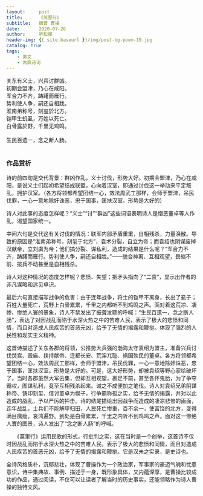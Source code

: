 ```yaml
---
layout:     post
title:      《蒿里行》
subtitle:   魏晋 曹操
date:       2020-07-26
author:     听松阁
header-img: {{ site.baseurl }}/img/post-bg-poem-19.jpg
catalog: true
tags:
    - 美文
    - 古典诗词
---
```


关东有义士，兴兵讨群凶。<br>
初期会盟津，乃心在咸阳。<br>
军合力不齐，踌躇而雁行。<br>
势利使人争，嗣还自相戕。<br>
淮南弟称号，刻玺於北方。<br>
铠甲生虮虱，万姓以死亡。<br>
白骨露於野，千里无鸡鸣。<br><br>
生民百遗一，念之断人肠。<br>
<br>

### 作品赏析
诗的前四句是交代背景：群凶作乱，义士讨伐，形势大好。初期会盟津，乃心在咸阳，是说义士们起初希望结成联盟，心向着汉室，即通过讨伐这一举动来平定叛乱，拥护汉室。（各方将领都希望团结一心，效法周武工那样，会师于盟津，吊民伐罪，一心一意地除奸诛恶，忠于国事，匡扶汉室。形势是大好的）

诗人对此事的态度怎样呢？“义士”“讨”“群凶”这些词语表明诗人是憎恶董卓等人作乱，渴望国家统一。

中间六句是交代这有关讨伐的情况：联军内部矛盾重重，自相残杀，力量涣散。导致的原因是“淮南弟称号，刻玺于北方”，袁术分裂，自立为帝；而袁绍也阴谋废掉汉献帝，立刘虞为帝；他们搞分裂、谋私利，造成的结果是什么呢？“军合力不齐，踌躇而雁行。势利使人争，嗣还自相戕。”——貌合神离、互相观望，畏缩不前、按兵不动甚至是自相残杀。

诗人对这种情况的态度怎样呢？悲愤、失望；把矛头指向了“二袁”，显示出作者的非凡谋略和远见卓识。

最后六句直接描写战争的危害：由于连年战争，将士的铠甲不离身，长出了虱子；百姓大量死亡，荒野上白骨累累，千里之内都听不到鸡鸣之声。面对着这荒凉、凄惨、惨绝人寰的景象，诗人不禁发出了振聋发聩的呼喊：“生民百遗一，念之断人肠”，表达了对因战乱而陷于水深火热之中的苦难人民，表示了极大的悲愤和同情，而且对造成人民疾苦的首恶元凶，给予了无情的揭露和鞭挞。体现了强烈的人民性和现实主义精神。

这首诗描述了关东各郡的将领，公推势大兵强的渤海太守袁绍为盟主，准备兴兵讨伐焚宫、毁庙、挟持献帝、迁都长安、荒淫兀耻、祸国殃民的董卓。各方将领都希望团结一心，效法周武工那样，会师于盟津，吊民伐罪，一心一意地除奸诛恶，忠于国事，匡扶汉室。形势是大好的。可是，这大好形势，却被袁绍等野心家给破坏了。当时各郡虽然大军云集，但却互相观望，裹足不前，甚至各怀鬼胎，为了争夺霸权，图谋私利，竟至互相残杀起来。诫之不成便加之笔伐。诗人对袁绍兄弟阴谋称帝、铸印刻玺、借讨董卓为幌子，行争霸称孤之实，给予无情的揭露，井对以此造成的战乱，予以严厉的抨击。诗的结尾描绘出因战争而造成的凄凉悲惨的画面，连年战乱，士兵们不能解甲归田，人民死亡惨重，百不余一，使富饶的北方，变得满目痍瘦，哀鸿遍野。到处是白骨累累，千里之内听不到鸡鸣之声。面对这一惨绝人寰的图景，诗人发出了“念之断人肠”的呼喊。

　　《蒿里行》运用民歌的形式，行批判之实，这在当时是一个创举，这首诗不仅时因战乱而陷于水深火热之中的苦难人民，表示了极大的悲愤和同情，而且对造成人民疾苦的首恶元凶，给予了无情的揭露和鞭挞。它是汉未之实录，是史诗也。
  
全诗风格质朴，沉郁悲壮，体现了曹操作为一个政治家，军事家的豪迈气魄和忧患意识，诗中集典故、事例、描述于一身，既形象具体，又内蕴深厚，是曹操比较成功的作品，通过阅读，不仅可以让读者了解当时的历史事实，还能领略作为诗人曹操的独特文风。
